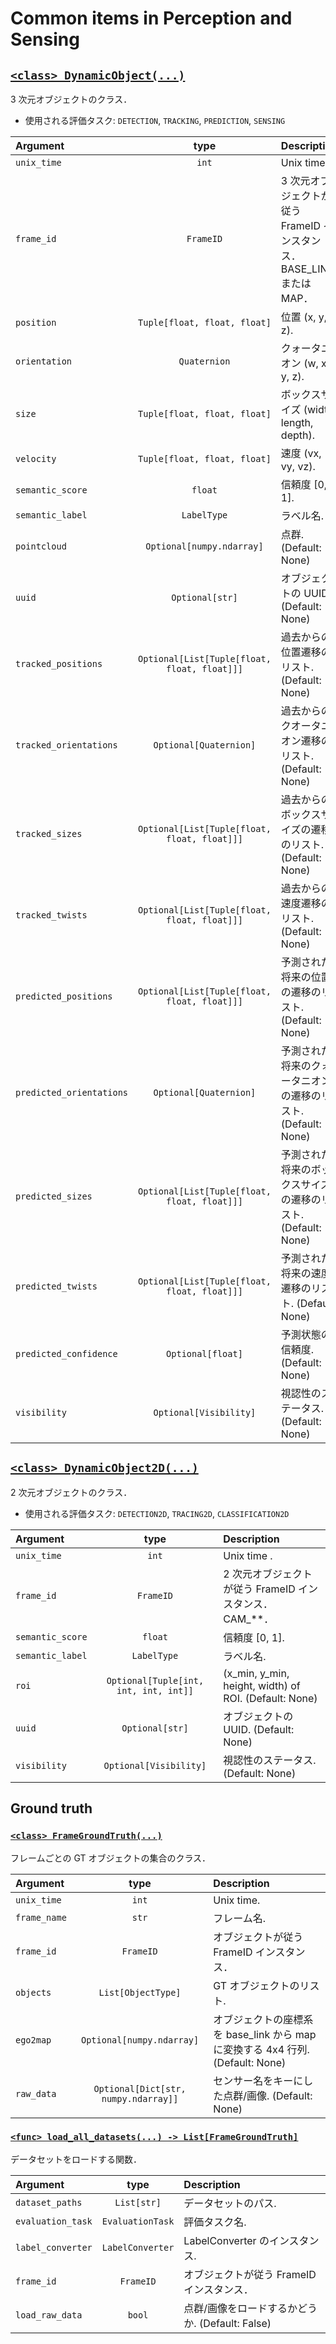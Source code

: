 # Common items in Perception and Sensing

## [`<class> DynamicObject(...)`](../../perception_eval/perception_eval/common/object.py)

3 次元オブジェクトのクラス．

- 使用される評価タスク: `DETECTION`, `TRACKING`, `PREDICTION`, `SENSING`

| Argument                 |                     type                     | Description                                                           |
| :----------------------- | :------------------------------------------: | :-------------------------------------------------------------------- |
| `unix_time`              |                    `int`                     | Unix time .                                                           |
| `frame_id`               |                  `FrameID`                   | 3 次元オブジェクトが従う FrameID インスタンス．BASE_LINK または MAP． |
| `position`               |         `Tuple[float, float, float]`         | 位置 (x, y, z).                                                       |
| `orientation`            |                 `Quaternion`                 | クォータニオン (w, x, y, z).                                          |
| `size`                   |         `Tuple[float, float, float]`         | ボックスサイズ (width, length, depth).                                |
| `velocity`               |         `Tuple[float, float, float]`         | 速度 (vx, vy, vz).                                                    |
| `semantic_score`         |                   `float`                    | 信頼度 [0, 1].                                                        |
| `semantic_label`         |                 `LabelType`                  | ラベル名.                                                             |
| `pointcloud`             |          `Optional[numpy.ndarray]`           | 点群. (Default: None)                                                 |
| `uuid`                   |               `Optional[str]`                | オブジェクトの UUID. (Default: None)                                  |
| `tracked_positions`      | `Optional[List[Tuple[float, float, float]]]` | 過去からの位置遷移のリスト. (Default: None)                           |
| `tracked_orientations`   |            `Optional[Quaternion]`            | 過去からのクオータニオン遷移のリスト. (Default: None)                 |
| `tracked_sizes`          | `Optional[List[Tuple[float, float, float]]]` | 過去からのボックスサイズの遷移のリスト. (Default: None)               |
| `tracked_twists`         | `Optional[List[Tuple[float, float, float]]]` | 過去からの速度遷移のリスト. (Default: None)                           |
| `predicted_positions`    | `Optional[List[Tuple[float, float, float]]]` | 予測された将来の位置の遷移のリスト. (Default: None)                   |
| `predicted_orientations` |            `Optional[Quaternion]`            | 予測された将来のクォータニオンの遷移のリスト. (Default: None)         |
| `predicted_sizes`        | `Optional[List[Tuple[float, float, float]]]` | 予測された将来のボックスサイズの遷移のリスト. (Default: None)         |
| `predicted_twists`       | `Optional[List[Tuple[float, float, float]]]` | 予測された将来の速度遷移のリスト. (Default: None)                     |
| `predicted_confidence`   |              `Optional[float]`               | 予測状態の信頼度. (Default: None)                                     |
| `visibility`             |            `Optional[Visibility]`            | 視認性のステータス. (Default: None)                                   |

## [`<class> DynamicObject2D(...)`](../../perception_eval/perception_eval/common/object2d.py)

2 次元オブジェクトのクラス．

- 使用される評価タスク: `DETECTION2D`, `TRACING2D`, `CLASSIFICATION2D`

| Argument         |                 type                  | Description                                                |
| :--------------- | :-----------------------------------: | :--------------------------------------------------------- |
| `unix_time`      |                 `int`                 | Unix time .                                                |
| `frame_id`       |               `FrameID`               | 2 次元オブジェクトが従う FrameID インスタンス．CAM\_\*\*． |
| `semantic_score` |                `float`                | 信頼度 [0, 1].                                             |
| `semantic_label` |              `LabelType`              | ラベル名.                                                  |
| `roi`            | `Optional[Tuple[int, int, int, int]]` | (x_min, y_min, height, width) of ROI. (Default: None)      |
| `uuid`           |            `Optional[str]`            | オブジェクトの UUID. (Default: None)                       |
| `visibility`     |        `Optional[Visibility]`         | 視認性のステータス. (Default: None)                        |

## Ground truth

### [`<class> FrameGroundTruth(...)`](../../perception_eval/perception_eval/common/dataset.py)

フレームごとの GT オブジェクトの集合のクラス．

| Argument     |                 type                 | Description                                                                    |
| :----------- | :----------------------------------: | :----------------------------------------------------------------------------- |
| `unix_time`  |                `int`                 | Unix time.                                                                     |
| `frame_name` |                `str`                 | フレーム名.                                                                    |
| `frame_id`   |              `FrameID`               | オブジェクトが従う FrameID インスタンス．                                      |
| `objects`    |          `List[ObjectType]`          | GT オブジェクトのリスト.                                                       |
| `ego2map`    |      `Optional[numpy.ndarray]`       | オブジェクトの座標系を base_link から map に変換する 4x4 行列. (Default: None) |
| `raw_data`   | `Optional[Dict[str, numpy.ndarray]]` | センサー名をキーにした点群/画像. (Default: None)                               |

### [`<func> load_all_datasets(...) -> List[FrameGroundTruth]`](../../perception_eval/perception_eval/common/dataset.py)

データセットをロードする関数．

| Argument          |       type       | Description                                     |
| :---------------- | :--------------: | :---------------------------------------------- |
| `dataset_paths`   |   `List[str]`    | データセットのパス.                             |
| `evaluation_task` | `EvaluationTask` | 評価タスク名.                                   |
| `label_converter` | `LabelConverter` | LabelConverter のインスタンス.                  |
| `frame_id`        |    `FrameID`     | オブジェクトが従う FrameID インスタンス．       |
| `load_raw_data`   |      `bool`      | 点群/画像をロードするかどうか. (Default: False) |
